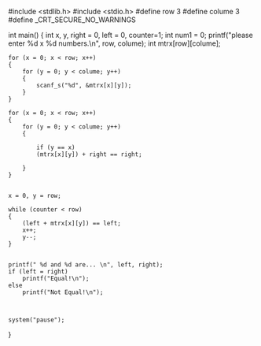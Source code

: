 #include <stdlib.h>
#include <stdio.h>
#define row 3
#define colume 3
#define _CRT_SECURE_NO_WARNINGS

int main()
{
	int x, y, right = 0, left = 0, counter=1;
	int num1 = 0;
	printf("please enter %d x %d numbers.\n", row, colume);
	int mtrx[row][colume];

	for (x = 0; x < row; x++)
	{
		for (y = 0; y < colume; y++)
		{
			scanf_s("%d", &mtrx[x][y]);
		}
	}
	
	for (x = 0; x < row; x++)
	{
		for (y = 0; y < colume; y++)
		{
		
			if (y == x)
			(mtrx[x][y]) + right == right;
			
		}
	}


	x = 0, y = row;

	while (counter < row)
	{
		(left + mtrx[x][y]) == left;
		x++;
		y--;
	}


	printf(" %d and %d are... \n", left, right);
	if (left = right)
		printf("Equal!\n");
	else
		printf("Not Equal!\n");



	system("pause");

}
